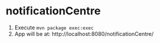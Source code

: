 # notificationCentre
1. Execute <code>mvn package exec:exec</code>
2. App will be at: http://localhost:8080/notificationCentre/

